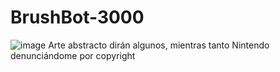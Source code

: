 # BrushBot-3000
![image](https://github.com/user-attachments/assets/e8c1600c-f242-40b7-b07c-91ac9cbf1cae)
Arte abstracto dirán algunos, mientras tanto Nintendo denunciándome por copyright
